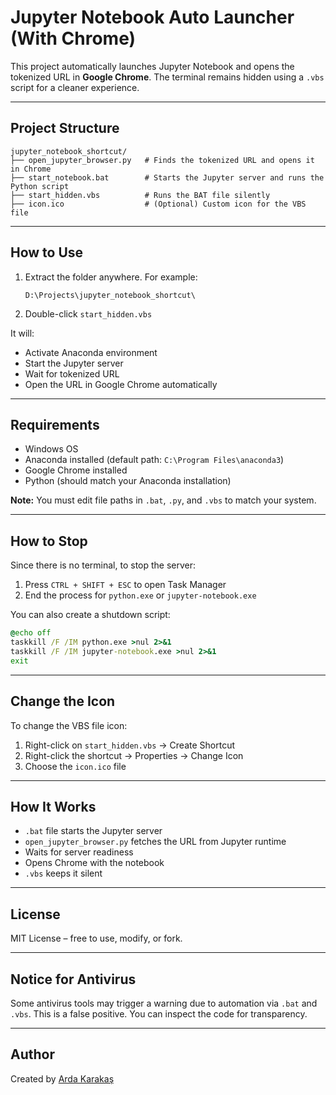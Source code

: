 # Jupyter Notebook Auto Launcher (With Chrome)

This project automatically launches Jupyter Notebook and opens the tokenized URL in **Google Chrome**. The terminal remains hidden using a `.vbs` script for a cleaner experience.

---

## Project Structure

```
jupyter_notebook_shortcut/
├── open_jupyter_browser.py   # Finds the tokenized URL and opens it in Chrome
├── start_notebook.bat        # Starts the Jupyter server and runs the Python script
├── start_hidden.vbs          # Runs the BAT file silently
├── icon.ico                  # (Optional) Custom icon for the VBS file
```

---

## How to Use

1. Extract the folder anywhere. For example:
   ```
   D:\Projects\jupyter_notebook_shortcut\
   ```

2. Double-click `start_hidden.vbs`

It will:
- Activate Anaconda environment
- Start the Jupyter server
- Wait for tokenized URL
- Open the URL in Google Chrome automatically

---

## Requirements

- Windows OS
- Anaconda installed (default path: `C:\Program Files\anaconda3`)
- Google Chrome installed
- Python (should match your Anaconda installation)

**Note:** You must edit file paths in `.bat`, `.py`, and `.vbs` to match your system.

---

## How to Stop

Since there is no terminal, to stop the server:

1. Press `CTRL + SHIFT + ESC` to open Task Manager
2. End the process for `python.exe` or `jupyter-notebook.exe`

You can also create a shutdown script:

```bat
@echo off
taskkill /F /IM python.exe >nul 2>&1
taskkill /F /IM jupyter-notebook.exe >nul 2>&1
exit
```

---

## Change the Icon

To change the VBS file icon:

1. Right-click on `start_hidden.vbs` → Create Shortcut
2. Right-click the shortcut → Properties → Change Icon
3. Choose the `icon.ico` file

---

## How It Works

- `.bat` file starts the Jupyter server
- `open_jupyter_browser.py` fetches the URL from Jupyter runtime
- Waits for server readiness
- Opens Chrome with the notebook
- `.vbs` keeps it silent

---

## License

MIT License – free to use, modify, or fork.

---

## Notice for Antivirus

Some antivirus tools may trigger a warning due to automation via `.bat` and `.vbs`. This is a false positive. You can inspect the code for transparency.

---

## Author

Created by [Arda Karakaş](https://github.com/ArdaKarakas)